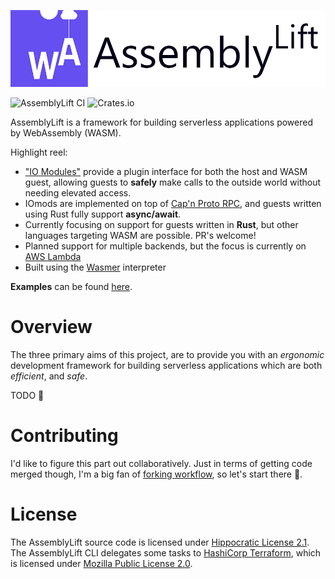 <p align="center">
  <img width="600" src="./docs/AssemblyLift_logo_with_text.png">
</p>

![AssemblyLift CI](https://github.com/akkoro/assemblylift/workflows/AssemblyLift%20CI/badge.svg)
![Crates.io](https://img.shields.io/crates/v/assemblylift-cli)

AssemblyLift is a framework for building serverless applications powered by WebAssembly (WASM).

Highlight reel:

- ["IO Modules"](https://dev.to/dotxlem/assemblylift-v0-2-preview-rpc-based-io-modules-2d38) provide a plugin interface for both the host and WASM guest,
  allowing guests to **safely** make calls to the outside world without needing elevated access.
- IOmods are implemented on top of [Cap'n Proto RPC](https://capnproto.org), and guests written using Rust fully support **async/await**.
- Currently focusing on support for guests written in **Rust**, but other languages targeting WASM are possible. PR's welcome!
- Planned support for multiple backends, but the focus is currently on [AWS Lambda](https://aws.amazon.com/lambda/)
- Built using the [Wasmer](https://wasmer.io) interpreter

**Examples** can be found [here](https://github.com/akkoro/assemblylift-examples).

# Overview

The three primary aims of this project, are to provide you with an _ergonomic_ development framework for building serverless applications
which are both _efficient_, and _safe_.

TODO 🚧


# Contributing

I'd like to figure this part out collaboratively. Just in terms of getting code merged though,
I'm a big fan of [forking workflow](https://www.atlassian.com/git/tutorials/comparing-workflows/forking-workflow),
so let's start there 🙂.

# License

The AssemblyLift source code is licensed under [Hippocratic License 2.1](/LICENSE.md).  
The AssemblyLift CLI delegates some tasks to [HashiCorp Terraform](https://terraform.io), which is licensed under [Mozilla Public License 2.0](https://www.mozilla.org/en-US/MPL/2.0/).
